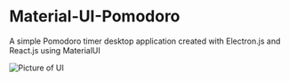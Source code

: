 # Material-UI-Pomodoro
A simple Pomodoro timer desktop application created with Electron.js and React.js using MaterialUI

![Picture of UI](https://user-images.githubusercontent.com/60624108/145293983-ace85fe4-14f6-4986-ad77-6dba5fc83a50.png)
